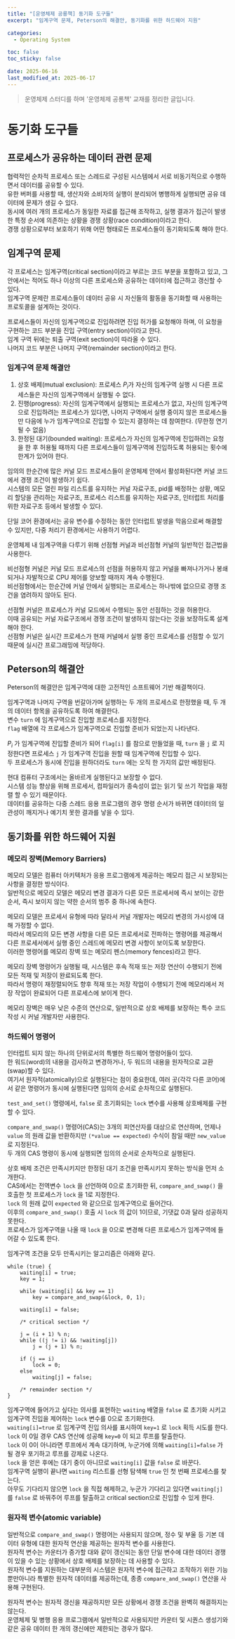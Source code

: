 ```yaml
---
title: "[운영체제 공룡책] 동기화 도구들"
excerpt: "임계구역 문제, Peterson의 해결안, 동기화를 위한 하드웨어 지원"

categories:
  - Operating System

toc: false
toc_sticky: false

date: 2025-06-16
last_modified_at: 2025-06-17
---
```


> 운영체제 스터디를 하며 '운영체제 공룡책' 교재를 정리한 글입니다.  

# 동기화 도구들

## 프로세스가 공유하는 데이터 관련 문제

협력적인 순차적 프로세스 또는 스레드로 구성된 시스템에서 서로 비동기적으로 수행하면서 데이터를 공유할 수 있다.  
유한 버퍼를 사용할 때, 생산자와 소비자의 실행이 분리되어 병행하게 실행되면 공유 데이터에 문제가 생길 수 있다.  
동시에 여러 개의 프로세스가 동일한 자료를 접근해 조작하고, 실행 결과가 접근이 발생한 특정 순서에 의존하는 상황을 경쟁 상황(race condition)이라고 한다.  
경쟁 상황으로부터 보호하기 위해 어떤 형태로든 프로세스들이 동기화되도록 해야 한다.  

## 임계구역 문제

각 프로세스는 임계구역(critical section)이라고 부르는 코드 부분을 포함하고 있고, 그 안에서는 적어도 하나 이상의 다른 프로세스와 공유하는 데이터에 접근하고 갱신할 수 있다.  
임계구역 문제란 프로세스들이 데이터 공유 시 자신들의 활동을 동기화할 때 사용하는 프로토콜을 설계하는 것이다.  

프로세스들이 자신의 임계구역으로 진입하려면 진입 허가를 요청해야 하며, 이 요청을 구현하는 코드 부분을 진입 구역(entry section)이라고 한다.  
임계 구역 뒤에는 퇴출 구역(exit section)이 따라올 수 있다.  
나머지 코드 부분은 나머지 구역(remainder section)이라고 한다.  

### 임계구역 문제 해결안

1. 상호 배제(mutual exclusion): 프로세스 $P_i$가 자신의 임계구역 실행 시 다른 프로세스들은 자신의 임계구역에서 실행될 수 없다.  
2. 진행(progress): 자신의 임계구역에서 실행되는 프로세스가 없고, 자신의 임계구역으로 진입하려는 프로세스가 있다면, 나머지 구역에서 실행 중이지 않은 프로세스들만 다음에 누가 임계구역으로 진입할 수 있는지 결정하는 데 참여한다. (무한정 연기될 수 없음)
3. 한정된 대기(bounded waiting): 프로세스가 자신의 임계구역에 진입하려는 요청을 한 후 허용될 때까지 다른 프로세스들이 임계구역에 진입하도록 허용되는 횟수에 한계가 있어야 한다.  

임의의 한순간에 많은 커널 모드 프로세스들이 운영체제 안에서 활성화된다면 커널 코드에서 경쟁 조건이 발생하기 쉽다.  
시스템의 모든 열린 파일 리스트를 유지하는 커널 자료구조, pid를 배정하는 상황, 메모리 할당을 관리하는 자료구조, 프로세스 리스트를 유지하는 자료구조, 인터럽트 처리를 위한 자료구조 등에서 발생할 수 있다.  

단일 코어 환경에서는 공유 변수를 수정하는 동안 인터럽트 발생을 막음으로써 해결할 수 있지만, 다중 처리기 환경에서는 사용하기 어렵다.  

운영체제 내 임계구역을 다루기 위해 선점형 커널과 비선점형 커널의 일반적인 접근법을 사용한다.  

비선점형 커널은 커널 모드 프로세스의 선점을 허용하지 않고 커널을 빠져나가거나 봉쇄되거나 자발적으로 CPU 제어를 양보할 때까지 계속 수행된다.  
비선점형에서는 한순간에 커널 안에서 실행되는 프로세스는 하나밖에 없으므로 경쟁 조건을 염려하지 않아도 된다.  

선점형 커널은 프로세스가 커널 모드에서 수행되는 동안 선점하는 것을 허용한다.  
이때 공유되는 커널 자료구조에서 경쟁 조건이 발생하지 않는다는 것을 보장하도록 설계해야 한다.  
선점형 커널은 실시간 프로세스가 현재 커널에서 실행 중인 프로세스를 선점할 수 있기 때문에 실시간 프로그래밍에 적당하다.  

## Peterson의 해결안

Peterson의 해결안은 임계구역에 대한 고전적인 소프트웨어 기반 해결책이다.  

임계구역과 나머지 구역을 번갈아가며 실행하는 두 개의 프로세스로 한정했을 때, 두 개의 데이터 항목을 공유하도록 하여 해결한다.  
변수 `turn` 에 임계구역으로 진입할 프로세스를 지정한다.  
`flag` 배열에 각 프로세스가 임계구역으로 진입할 준비가 되었는지 나타낸다.  

$P_i$ 가 임계구역에 진입할 준비가 되어 `flag[i]` 를 참으로 만들었을 때, `turn` 을 `j` 로 지정한다면 프로세스 `j` 가 임계구역 진입을 원할 때 임계구역에 진입할 수 있다.  
두 프로세스가 동시에 진입을 원하더라도 `turn` 에는 오직 한 가지의 값만 배정된다.  

현대 컴퓨터 구조에서는 올바르게 실행된다고 보장할 수 없다.  
시스템 성능 향상을 위해 프로세서, 컴파일러가 종속성이 없는 읽기 및 쓰기 작업을 재정렬 할 수 있기 때문이다.  
데이터를 공유하는 다중 스레드 응용 프로그램의 경우 명령 순서가 바뀌면 데이터의 일관성이 깨지거나 예기치 못한 결과를 낳을 수 있다.  

## 동기화를 위한 하드웨어 지원

### 메모리 장벽(Memory Barriers)

메모리 모델은 컴퓨터 아키텍처가 응용 프로그램에게 제공하는 메모리 접근 시 보장되는 사항을 결정한 방식이다.  
일반적으로 메모리 모델은 메모리 변경 결과가 다른 모든 프로세서에 즉시 보이는 강한 순서, 즉시 보이지 않는 약한 순서의 범주 중 하나에 속한다.  

메모리 모델은 프로세서 유형에 따라 달라서 커널 개발자는 메모리 변경의 가시성에 대해 가정할 수 없다.  
따라서 메모리의 모든 변경 사항을 다른 모든 프로세서로 전파하는 명령어를 제공해서 다른 프로세서에서 실행 중인 스레드에 메모리 변경 사항이 보이도록 보장한다.  
이러한 명령어를 메모리 장벽 또는 메모리 펜스(memory fences)라고 한다.  

메모리 장벽 명령어가 실행될 때, 시스템은 후속 적재 또는 저장 연산이 수행되기 전에 모든 적재 및 저장이 완료되도록 한다.  
따라서 명령이 재정렬되어도 향후 적재 또는 저장 작업이 수행되기 전에 메모리에서 저장 작업이 완료되어 다른 프로세스에 보이게 한다.  

메모리 장벽은 매우 낮은 수준의 연산으로, 일반적으로 상호 배제를 보장하는 특수 코드 작성 시 커널 개발자만 사용한다.  

### 하드웨어 명령어 

인터럽트 되지 않는 하나의 단위로서의 특별한 하드웨어 명령어들이 있다.  
한 워드(word)의 내용을 검사하고 변경하거나, 두 워드의 내용을 원자적으로 교환(swap)할 수 있다.  
여기서 원자적(atomically)으로 실행된다는 점이 중요한데, 여러 곳(각각 다른 코어)에서 같은 명령어가 동시에 실행된다면 임의의 순서로 순차적으로 실행된다.  

`test_and_set()` 명령에서, `false` 로 초기화되는 `lock` 변수를 사용해 상호배제를 구현할 수 있다.  

`compare_and_swap()` 명령어(CAS)는 3개의 피연산자를 대상으로 연산하며, 언제나 `value` 의 원래 값을 반환하지만 `(*value == expected)` 수식이 참일 때만 `new_value` 로 지정된다.  
두 개의 CAS 명령이 동시에 실행되면 임의의 순서로 순차적으로 실행된다.  

상호 배제 조건은 만족시키지만 한정된 대기 조건을 만족시키지 못하는 방식을 먼저 소개한다.  
CAS에서는 전역변수 `lock` 을 선언하여 0으로 초기화한 뒤, `compare_and_swap()` 을 호출한 첫 프로세스가 `lock` 을 1로 지정한다.  
`lock` 의 원래 값이 `expected` 와 같으므로 임계구역으로 들어간다.  
이후의 `compare_and_swap()` 호출 시 `lock` 의 값이 1이므로, 기댓값 0과 달라 성공하지 못한다.  
프로세스가 임계구역을 나올 때 `lock` 을 0으로 변경해 다른 프로세스가 임계구역에 들어갈 수 있도록 한다.  

임계구역 조건을 모두 만족시키는 알고리즘은 아래와 같다.  

```
while (true) {
    waiting[i] = true;
    key = 1;
    
    while (waiting[i] && key == 1)
        key = compare_and_swap(&lock, 0, 1);

    waiting[i] = false;

    /* critical section */

    j = (i + 1) % n;
    while ((j != i) && !waiting[j])
        j = (j + 1) % n;

    if (j == i)
        lock = 0;
    else
        waiting[j] = false;

    /* remainder section */
}
```

임계구역에 들어가고 싶다는 의사를 표현하는 `waiting` 배열을 `false` 로 초기화 시키고 임계구역 진입을 제어하는 `lock` 변수를 0으로 초기화한다.  
`waiting[i]=true` 로 임계구역 진입 의사를 표시하여 `key=1` 로 `lock` 획득 시도를 한다.  
`lock` 이 0일 경우 CAS 연산에 성공해 `key=0` 이 되고 루프를 탈출한다.  
`lock` 이 0이 아니라면 루프에서 계속 대기하며, 누군가에 의해 `waiting[i]=false` 가 될 경우 포기하고 루프를 강제로 나온다.  
`lock` 을 얻은 후에는 대기 중이 아니므로 `waiting[i]` 값을 `false` 로 바꾼다.  
임계구역 실행이 끝나면 `waiting` 리스트를 선형 탐색해 `true` 인 첫 번째 프로세스를 찾는다.  
아무도 기다리지 않으면 `lock` 을 직접 해제하고, 누군가 기다리고 있다면 `waiting[j]` 를 `false` 로 바꿔주어 루프를 탈출하고 critical section으로 진입할 수 있게 한다.  

### 원자적 변수(atomic variable)

일반적으로 `compare_and_swap()` 명령어는 사용되지 않으며, 정수 및 부울 등 기본 데이터 유형에 대한 원자적 연산을 제공하는 원자적 변수를 사용한다.  
원자적 변수는 카운터가 증가할 대와 같이 갱신되는 동안 단일 변수에 대한 데이터 경쟁이 있을 수 있는 상황에서 상호 배제를 보장하는 데 사용할 수 있다.  
원자적 변수를 지원하는 대부분의 시스템은 원자적 변수에 접근하고 조작하기 위한 기능뿐만아니라 특별한 원자적 데이터를 제공하는데, 종종 `compare_and_swap()` 연산을 사용해 구현된다.  

원자적 변수는 원자적 갱신을 재공하지만 모든 상황에서 경쟁 조건을 완벽히 해결하지는 않는다.  
운영체제 및 병행 응용 프로그램에서 일반적으로 사용되지만 카운터 및 시퀀스 생성기와 같은 공유 데이터 한 개의 갱신에만 제한되는 경우가 많다.  
